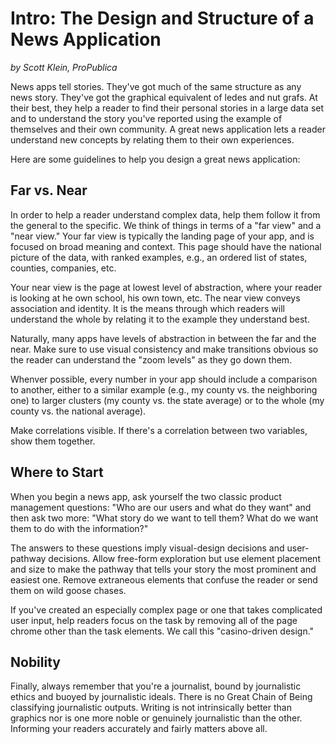 # Intro: The Design and Structure of a News Application

_by Scott Klein, ProPublica_

News apps tell stories. They've got much of the same structure as any
news story. They've got the graphical equivalent of ledes and nut grafs.
At their best, they help a reader to find their personal stories in a
large data set and to understand the story you've reported using the
example of themselves and their own community. A great news application
lets a reader understand new concepts by relating them to their own
experiences.

Here are some guidelines to help you design a great news application:

## Far vs. Near

In order to help a reader understand complex data, help them follow it
from the general to the specific. We think of things in terms of a "far
view" and a "near view." Your far view is typically the landing page of
your app, and is focused on broad meaning and context. This page should
have the national picture of the data, with ranked examples, e.g., an
ordered list of states, counties, companies, etc.

Your near view is the page at lowest level of abstraction, where your
reader is looking at he own school, his own town, etc. The near view
conveys association and identity. It is the means through which readers
will understand the whole by relating it to the example they understand
best.

Naturally, many apps have levels of abstraction in between the far and
the near. Make sure to use visual consistency and make transitions
obvious so the reader can understand the "zoom levels" as they go down
them.

Whenver possible, every number in your app should include a comparison
to another, either to a similar example (e.g., my county vs. the
neighboring one) to larger clusters (my county vs. the state average) or
to the whole (my county vs. the national average).

Make correlations visible. If there's a correlation between two
variables, show them together.

## Where to Start

When you begin a news app, ask yourself the two classic product
management questions: "Who are our users and what do they want" and then
ask two more: "What story do we want to tell them? What do we want them
to do with the information?"

The answers to these questions imply visual-design decisions and
user-pathway decisions. Allow free-form exploration but use element
placement and size to make the pathway that tells your story the most
prominent and easiest one. Remove extraneous elements that confuse the
reader or send them on wild goose chases.

If you've created an especially complex page or one that takes
complicated user input, help readers focus on the task by removing all
of the page chrome other than the task elements. We call this
"casino-driven design."

## Nobility

Finally, always remember that you're a journalist, bound by journalistic
ethics and buoyed by journalistic ideals. There is no Great Chain of
Being classifying journalistic outputs. Writing is not intrinsically
better than graphics nor is one more noble or genuinely journalistic
than the other. Informing your readers accurately and fairly matters
above all.
